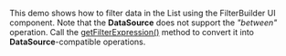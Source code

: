 This demo shows how to&nbsp;filter data in&nbsp;the List using the FilterBuilder UI component. Note that the **DataSource** does not support the *"between"* operation. Call the [getFilterExpression()](/Documentation/ApiReference/UI_Widgets/dxFilterBuilder/Methods/#getFilterExpression) method to&nbsp;convert it&nbsp;into **DataSource**-compatible operations.
